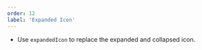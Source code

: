 ```yaml
---
order: 12
label: 'Expanded Icon'
---
```


- Use `expandedIcon` to replace the expanded and collapsed icon.
